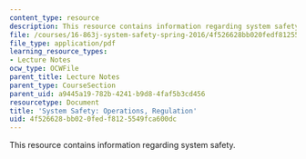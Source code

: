 ```yaml
---
content_type: resource
description: This resource contains information regarding system safety.
file: /courses/16-863j-system-safety-spring-2016/4f526628bb020fedf8125549fca600dc_MIT16_863JS16_LecNotes10.pdf
file_type: application/pdf
learning_resource_types:
- Lecture Notes
ocw_type: OCWFile
parent_title: Lecture Notes
parent_type: CourseSection
parent_uid: a9445a19-782b-4241-b9d8-4faf5b3cd456
resourcetype: Document
title: 'System Safety: Operations, Regulation'
uid: 4f526628-bb02-0fed-f812-5549fca600dc
---
```

This resource contains information regarding system safety.

